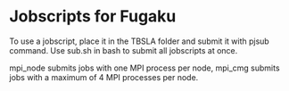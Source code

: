 # Jobscripts for Fugaku

To use a jobscript, place it in the TBSLA folder and submit it with pjsub command.
Use sub.sh in bash to submit all jobscripts at once.

mpi_node submits jobs with one MPI process per node,
mpi_cmg submits jobs with a maximum of 4 MPI processes per node.
